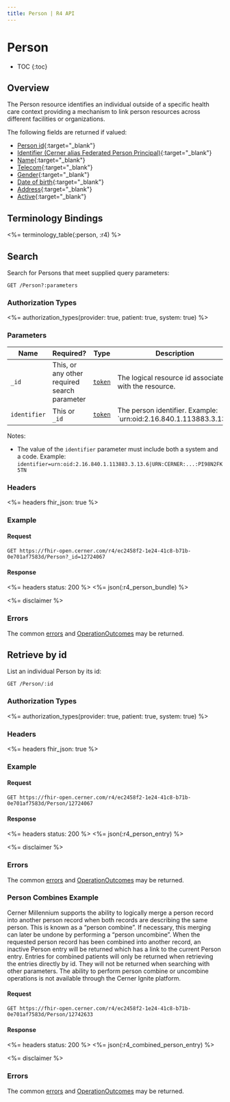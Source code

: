 ```yaml
---
title: Person | R4 API
---
```


# Person

* TOC
{:toc}

## Overview

The Person resource identifies an individual outside of a specific health care context providing a mechanism to link person resources across different facilities or organizations.

The following fields are returned if valued:

* [Person id](https://hl7.org/fhir/r4/resource-definitions.html#Resource.id){:target="_blank"}
* [Identifier (Cerner alias Federated Person Principal)](https://hl7.org/fhir/R4/person-definitions.html#Person.identifier){:target="_blank"}
* [Name](https://hl7.org/fhir/R4/person-definitions.html#Person.name){:target="_blank"}
* [Telecom](https://hl7.org/fhir/R4/person-definitions.html#Person.telecom){:target="_blank"}
* [Gender](https://hl7.org/fhir/R4/person-definitions.html#Person.gender){:target="_blank"}
* [Date of birth](https://hl7.org/fhir/R4/person-definitions.html#Person.birthDate){:target="_blank"}
* [Address](https://hl7.org/fhir/R4/person-definitions.html#Person.address){:target="_blank"}
* [Active](https://hl7.org/fhir/R4/person-definitions.html#Person.active){:target="_blank"}

## Terminology Bindings

<%= terminology_table(:person, :r4) %>

## Search

Search for Persons that meet supplied query parameters:

    GET /Person?:parameters

### Authorization Types

<%= authorization_types(provider: true, patient: true, system: true) %>

### Parameters

 Name         | Required?                                    | Type      | Description
--------------|----------------------------------------------|-----------|------------------------------------------------------------------------------
 `_id`        | This, or any other required search parameter | [`token`] | The logical resource id associated with the resource.
 `identifier` | This or `_id`                                | [`token`] | The person identifier.  Example: `urn:oid:2.16.840.1.113883.3.13.6|01022228`

Notes:

* The value of the `identifier` parameter must include both a system and a code. Example: `identifier=urn:oid:2.16.840.1.113883.3.13.6|URN:CERNER:...:PI98N2FK5TN`

### Headers

 <%= headers fhir_json: true %>

### Example

#### Request

    GET https://fhir-open.cerner.com/r4/ec2458f2-1e24-41c8-b71b-0e701af7583d/Person?_id=12724067

#### Response

<%= headers status: 200 %>
<%= json(:r4_person_bundle) %>

<%= disclaimer %>

### Errors

The common [errors] and [OperationOutcomes] may be returned.

## Retrieve by id

List an individual Person by its id:

    GET /Person/:id

### Authorization Types

<%= authorization_types(provider: true, patient: true, system: true) %>

### Headers

<%= headers fhir_json: true %>

### Example

#### Request

    GET https://fhir-open.cerner.com/r4/ec2458f2-1e24-41c8-b71b-0e701af7583d/Person/12724067

#### Response

<%= headers status: 200 %>
<%= json(:r4_person_entry) %>

<%= disclaimer %>

### Errors

The common [errors] and [OperationOutcomes] may be returned.

### Person Combines Example

Cerner Millennium supports the ability to logically merge a person record into another person record when both records are describing the same person. This is known as a “person combine”. If necessary, this merging can later be undone by performing a “person uncombine”. When the requested person record has been combined into another record, an inactive Person entry will be returned which has a link to the current Person entry. Entries for combined patients will only be returned when retrieving the entries directly by id. They will not be returned when searching with other parameters. The ability to perform person combine or uncombine operations is not available through the Cerner Ignite platform.

#### Request

    GET https://fhir-open.cerner.com/r4/ec2458f2-1e24-41c8-b71b-0e701af7583d/Person/12742633

#### Response

<%= headers status: 200 %>
<%= json(:r4_combined_person_entry) %>

<%= disclaimer %>

### Errors

The common [errors] and [OperationOutcomes] may be returned.

[`token`]: http://hl7.org/fhir/R4/search.html#token
[errors]: ../../#client-errors
[OperationOutcomes]: ../../#operation-outcomes
